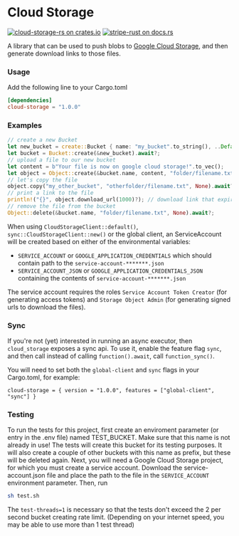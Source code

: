 # Cloud Storage

[![cloud-storage-rs on crates.io](https://img.shields.io/crates/v/cloud-storage.svg)](https://crates.io/crates/cloud-storage)
[![stripe-rust on docs.rs](https://docs.rs/cloud-storage/badge.svg)](https://docs.rs/cloud-storage)

A library that can be used to push blobs to [Google Cloud Storage](https://cloud.google.com/storage/), and then generate download links to those files.
### Usage
Add the following line to your Cargo.toml
```toml
[dependencies]
cloud-storage = "1.0.0"
```
### Examples
```rust
// create a new Bucket
let new_bucket = create::Bucket { name: "my_bucket".to_string(), ..Default::default() };
let bucket = Bucket::create(&new_bucket).await?;
// upload a file to our new bucket
let content = b"Your file is now on google cloud storage!".to_vec();
let object = Object::create(&bucket.name, content, "folder/filename.txt", "application/text", None).await?;
// let's copy the file
object.copy("my_other_bucket", "otherfolder/filename.txt", None).await?;
// print a link to the file
println!("{}", object.download_url(1000)?); // download link that expires after 1000 seconds
// remove the file from the bucket
Object::delete(&bucket.name, "folder/filename.txt", None).await?;
```

When using `CloudStorageClient::default()`, `sync::CloudStorageClient::new()` or the global client, an ServiceAccount will be created based on either of the environmental variables:
 * `SERVICE_ACCOUNT` or `GOOGLE_APPLICATION_CREDENTIALS` which should contain path to the `service-account-*******.json`
 * `SERVICE_ACCOUNT_JSON` or `GOOGLE_APPLICATION_CREDENTIALS_JSON` containing the contents of `service-account-*******.json`

The service account requires the roles `Service Account Token Creator` (for generating access tokens) and `Storage Object Admin` (for generating signed urls to download the files).

### Sync
If you're not (yet) interested in running an async executor, then `cloud_storage` exposes a sync api. To use it, enable the feature flag `sync`, and then call instead of calling `function().await`, call `function_sync()`.

You will need to set both the `global-client` and `sync` flags in your Cargo.toml, for example:

```
cloud-storage = { version = "1.0.0", features = ["global-client", "sync"] }
```

### Testing
To run the tests for this project, first create an enviroment parameter (or entry in the .env file) named TEST_BUCKET. Make sure that this name is not already in use! The tests will create this bucket for its testing purposes. It will also create a couple of other buckets with this name as prefix, but these will be deleted again. Next, you will need a Google Cloud Storage project, for which you must create a service account. Download the service-account.json file and place the path to the file in the `SERVICE_ACCOUNT` environment parameter. Then, run
```bash
sh test.sh
```
The `test-threads=1` is necessary so that the tests don't exceed the 2 per second bucket creating rate limit. (Depending on your internet speed, you may be able to use more than 1 test thread)